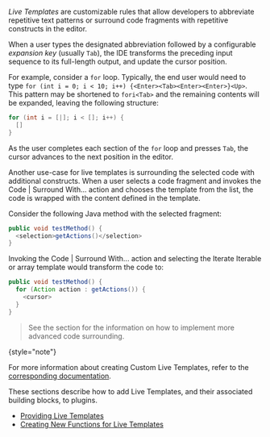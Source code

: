 [//]: # (title: Live Templates)

<!-- Copyright 2000-2022 JetBrains s.r.o. and other contributors. Use of this source code is governed by the Apache 2.0 license that can be found in the LICENSE file. -->

*Live Templates* are customizable rules that allow developers to abbreviate repetitive text patterns or surround code fragments with repetitive constructs in the editor.

When a user types the designated abbreviation followed by a configurable *expansion key* (usually `Tab`), the IDE transforms the preceding input sequence to its full-length output, and update the cursor position.

For example, consider a `for` loop.
Typically, the end user would need to type `for (int i = 0; i < 10; i++) {<Enter><Tab><Enter><Enter>}<Up>`.
This pattern may be shortened to `fori<Tab>` and the remaining contents will be expanded, leaving the following structure:

```java
for (int i = [|]; i < []; i++) {
  []
}
```

As the user completes each section of the `for` loop and presses `Tab`, the cursor advances to the next position in the editor.

Another use-case for live templates is surrounding the selected code with additional constructs.
When a user selects a code fragment and invokes the <ui-path>Code | Surround With...</ui-path> action and chooses the template from the list, the code is wrapped with the content defined in the template.

Consider the following Java method with the selected fragment:

```java
public void testMethod() {
  <selection>getActions()</selection>
}
```

Invoking the <ui-path>Code | Surround With...</ui-path> action and selecting the <control>Iterate Iterable or array</control> template would transform the code to:

```java
public void testMethod() {
  for (Action action : getActions()) {
    <cursor>
  }
}
```

> See the [](surround_with.md) section for the information on how to implement more advanced code surrounding.
>
{style="note"}

For more information about creating Custom Live Templates, refer to the [corresponding documentation](https://www.jetbrains.com/idea/help/creating-and-editing-live-templates.html).

These sections describe how to add Live Templates, and their associated building blocks, to plugins.
 * [Providing Live Templates](template_support.md)
 * [Creating New Functions for Live Templates](new_macros.md)
